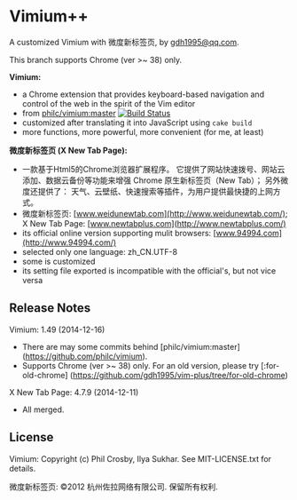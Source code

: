 Vimium++
=============================
A customized Vimium with 微度新标签页, by gdh1995@qq.com.

This branch supports Chrome (ver >~ 38) only.

__Vimium:__
* a Chrome extension that provides keyboard-based navigation and control
    of the web in the spirit of the Vim editor
* from [philc/vimium:master](https://github.com/philc/vimium) [![Build
    Status](https://secure.travis-ci.org/philc/vimium.png?branch=master
    )](https://travis-ci.org/philc/vimium)
* customized after translating it into JavaScript using `cake build`
* more functions, more powerful, more convenient (for me, at least)

__微度新标签页 (X New Tab Page):__
* 一款基于Html5的Chrome浏览器扩展程序。
  它提供了网站快速拨号、网站云添加、数据云备份等功能来增强 Chrome
    原生新标签页（New Tab）；
  另外微度还提供了：
    天气、云壁纸、快速搜索等插件，为用户提供最快捷的上网方式。
* 微度新标签页: [www.weidunewtab.com](http://www.weidunewtab.com/);
    X New Tab Page: [www.newtabplus.com](http://www.newtabplus.com/)
* its official online version supporting mulit browsers:
    [www.94994.com](http://www.94994.com/)
* selected only one language: zh_CN.UTF-8
* some is customized
* its setting file exported is incompatible with the official's, 
    but not vice versa

Release Notes
-------------
Vimium: 1.49 (2014-12-16)
* There are may some commits behind [philc/vimium:master]
    (https://github.com/philc/vimium).
* Supports Chrome (ver >~ 38) only. For an old version, please try
    [:for-old-chrome]
    (https://github.com/gdh1995/vim-plus/tree/for-old-chrome)

X New Tab Page: 4.7.9 (2014-12-11)
* All merged.

License
-------
Vimium: Copyright (c) Phil Crosby, Ilya Sukhar. See MIT-LICENSE.txt for
    details.

微度新标签页: ©2012 杭州佐拉网络有限公司. 保留所有权利.
